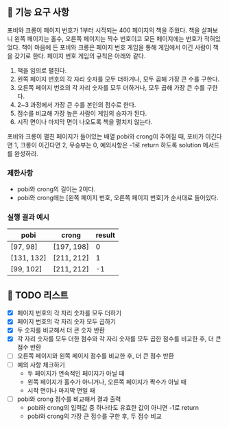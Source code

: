 ## 🚀 기능 요구 사항

포비와 크롱이 페이지 번호가 1부터 시작되는 400 페이지의 책을 주웠다. 책을 살펴보니 왼쪽 페이지는 홀수, 오른쪽 페이지는 짝수 번호이고 모든 페이지에는 번호가 적혀있었다. 책이 마음에 든 포비와 크롱은 페이지 번호 게임을 통해 게임에서 이긴 사람이 책을 갖기로 한다. 페이지 번호 게임의 규칙은 아래와 같다.

1. 책을 임의로 펼친다.
2. 왼쪽 페이지 번호의 각 자리 숫자를 모두 더하거나, 모두 곱해 가장 큰 수를 구한다.
3. 오른쪽 페이지 번호의 각 자리 숫자를 모두 더하거나, 모두 곱해 가장 큰 수를 구한다.
4. 2~3 과정에서 가장 큰 수를 본인의 점수로 한다.
5. 점수를 비교해 가장 높은 사람이 게임의 승자가 된다.
6. 시작 면이나 마지막 면이 나오도록 책을 펼치지 않는다.

포비와 크롱이 펼친 페이지가 들어있는 배열 pobi와 crong이 주어질 때, 포비가 이긴다면 1, 크롱이 이긴다면 2, 무승부는 0, 예외사항은 -1로 return 하도록 solution 메서드를 완성하라.

### 제한사항

- pobi와 crong의 길이는 2이다.
- pobi와 crong에는 [왼쪽 페이지 번호, 오른쪽 페이지 번호]가 순서대로 들어있다.

### 실행 결과 예시

| pobi       | crong      | result |
| ---------- | ---------- | ------ |
| [97, 98]   | [197, 198] | 0      |
| [131, 132] | [211, 212] | 1      |
| [99, 102]  | [211, 212] | -1     |

## 🎯 TODO 리스트

- [x] 페이지 번호의 각 자리 숫자를 모두 더하기
- [x] 페이지 번호의 각 자리 숫자 모두 곱하기 
- [x] 두 숫자를 비교해서 더 큰 숫자 반환 
- [x] 각 자리 숫자를 모두 더한 점수와 각 자리 숫자를 모두 곱한 점수를 비교한 후, 더 큰 점수 반환 
- [ ] 오른쪽 페이지와 왼쪽 페이지 점수를 비교한 후, 더 큰 점수 반환 
- [ ] 예외 사항 체크하기 
  - 두 페이지가 연속적인 페이지가 아닐 때 
  - 왼쪽 페이지가 홀수가 아니거나, 오른쪽 페이지가 짝수가 아닐 때 
  - 시작 면이나 마지막 면일 때 
- [ ] pobi와 crong 점수를 비교해서 결과 출력 
  - pobi와 crong의 입력값 중 하나라도 유효한 값이 아니면 -1로 return 
  - pobi와 crong의 가장 큰 점수를 구한 후, 두 점수 비교